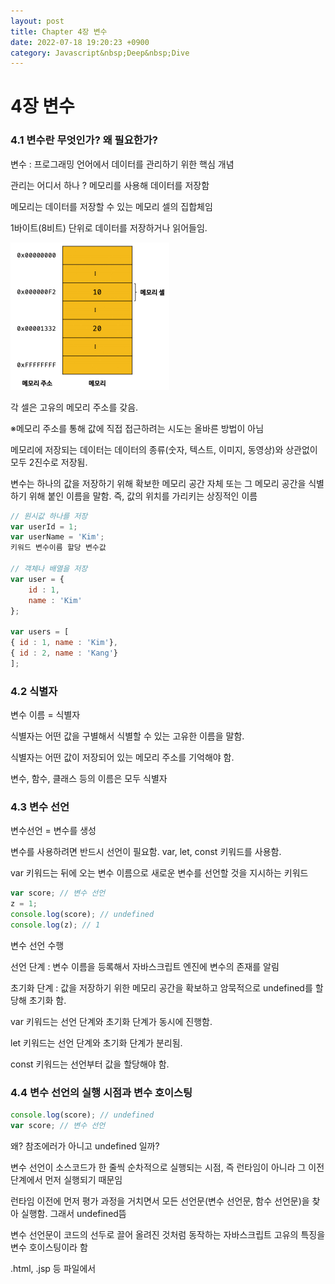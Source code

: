 ```yaml
---
layout: post
title: Chapter 4장 변수
date: 2022-07-18 19:20:23 +0900
category: Javascript&nbsp;Deep&nbsp;Dive
---
```

# 4장 변수

### 4.1 변수란 무엇인가? 왜 필요한가?

변수 : 프로그래밍 언어에서 데이터를 관리하기 위한 핵심 개념

관리는 어디서 하나 ? 메모리를 사용해 데이터를 저장함

메모리는 데이터를 저장할 수 있는 메모리 셀의 집합체임

1바이트(8비트) 단위로 데이터를 저장하거나 읽어들임.

![Untitled.png](/public/img/posts/javascript-deep-dive/Untitled.png)

각 셀은 고유의 메모리 주소를 갖음.

※메모리 주소를 통해 값에 직접 접근하려는 시도는 올바른 방법이 아님

메모리에 저장되는 데이터는 데이터의 종류(숫자, 텍스트, 이미지, 동영상)와 상관없이 모두 2진수로 저장됨.

변수는 하나의 값을 저장하기 위해 확보한 메모리 공간 자체 또는 그 메모리 공간을 식별하기 위해 붙인 이름을 말함. 즉, 값의 위치를 가리키는 상징적인 이름

```jsx
// 원시값 하나를 저장
var userId = 1;
var userName = 'Kim';
키워드 변수이름 할당 변수값

// 객체나 배열을 저장
var user = {
	id : 1,
	name : 'Kim'
};

var users = [
{ id : 1, name : 'Kim'},
{ id : 2, name : 'Kang'}
];
```

### 4.2 식별자

변수 이름 = 식별자

식별자는 어떤 값을 구별해서 식별할 수 있는 고유한 이름을 말함.

식별자는 어떤 값이 저장되어 있는 메모리 주소를 기억해야 함.

변수, 함수, 클래스 등의 이름은 모두 식별자

### 4.3 변수 선언

변수선언 = 변수를 생성

변수를 사용하려면 반드시 선언이 필요함. var, let, const 키워드를 사용함.

var 키워드는 뒤에 오는 변수 이름으로 새로운 변수를 선언할 것을 지시하는 키워드

```jsx
var score; // 변수 선언
z = 1;
console.log(score); // undefined
console.log(z); // 1
```

변수 선언 수행

선언 단계 : 변수 이름을 등록해서 자바스크립트 엔진에 변수의 존재를 알림

초기화 단계 : 값을 저장하기 위한 메모리 공간을 확보하고 암묵적으로 undefined를 할당해 초기화 함.

var 키워드는 선언 단계와 초기화 단계가 동시에 진행함.

let 키워드는 선언 단계와 초기화 단계가 분리됨.

const 키워드는 선언부터 값을 할당해야 함.

### 4.4 변수 선언의 실행 시점과 변수 호이스팅

```jsx
console.log(score); // undefined
var score; // 변수 선언
```

왜? 참조에러가 아니고 undefined 일까?

변수 선언이 소스코드가 한 줄씩 순차적으로 실행되는 시점, 즉 런타임이 아니라 그 이전 단계에서 먼저 실행되기 때문임

런타임 이전에 먼저 평가 과정을 거치면서 모든 선언문(변수 선언문, 함수 선언문)을 찾아 실행함. 그래서 undefined뜸

변수 선언문이 코드의 선두로 끌어 올려진 것처럼 동작하는 자바스크립트 고유의 특징을 변수 호이스팅이라 함

.html, .jsp 등 파일에서 <script>의 위치는 상관없음??

### 4.5 값의 할당

변수에 값을 할당(대입, 저장)할 때는 할당 연산자 = 사용함.

```jsx
var score;
score = 1;

// 단축 표현
var score = 2;
```

변수 선언은 소스코드가 순차적으로 실행되는 시점인 런타임 이전에 먼저 실행되지만 값의 할당은 소스코드가 실행되는 시점인 런타임에 실행됨

이건 어떻게 될까?

```jsx
console.log(score); // undefined

score =4
var score;

console.log(score); // 4
```

### 4.6 값의 재할당

재할당 : 이미 값이 할당되어 있는 변수에 새로운 값을 또다시 할당하는 것을 말함

```jsx
var score = 2;
score = 45;
```

상수 : 한번 정해지면 변하지 않는 값

### 4.7 식별자 네이밍 규칙

네이밍 규칙을 준수

- 식별자는 특수문자를 제외한 문자, 숫자, 언더스코어(_), 달러기호($)를 포함할 수 있다.
- 단, 식별자는 특수문자를 제외한 문자, 언더스코어(_), 달러기호($)로 시작해야 한다. 숫자로 시작하는 것은 허용하지 않는다.
- 예약어는 식별자로 사용할 수 없다.

자바스크립트는 대소문자를 구별함

```jsx
// 카멜 케이스
var firstName;

// 스네이크 케이스
var first_name;

// 파스칼 케이스
var FirstName;

// 헝가리언 케이스
var strFirstName;
```

자바스크립트는 일반적으로 변수나 함수는 카멜 케이스

생성자 함수나 클래스는 파스칼 케이스 사용